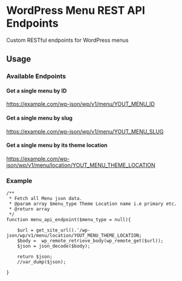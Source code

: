 # WordPress Menu REST API Endpoints
Custom RESTful endpoints for WordPress menus

## Usage

### Available Endpoints

#### Get a single menu by ID
https://example.com/wp-json/wp/v1/menu/YOUT_MENU_ID

#### Get a single menu by slug
https://example.com/wp-json/wp/v1/menu/YOUT_MENU_SLUG

#### Get a single menu by its theme location
https://example.com/wp-json/wp/v1/menu/location/YOUT_MENU_THEME_LOCATION

### Example

```
/**
 * Fetch all Menu json data.
 * @param array $menu_type Theme Location name i.e primary etc.
 * @return array
 */
function menu_api_endpoint($menu_type = null){
 
	$url = get_site_url().'/wp-json/wp/v1/menu/location/YOUT_MENU_THEME_LOCATION;
	$body =  wp_remote_retrieve_body(wp_remote_get($url));
	$json = json_decode($body);
	
	return $json;
	//var_dump($json);

}
```
